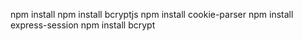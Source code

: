 npm install
npm install bcryptjs
npm install cookie-parser
npm install express-session
npm install bcrypt
